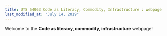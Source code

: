 ```yaml
---
title: UTS 54063 Code as Literacy, Commodity, Infrastructure : webpage
last_modified_at: "July 14, 2019"
---
```


Welcome to the **Code as literacy, commodity, infrastructure** webpage!

